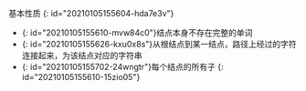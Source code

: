 基本性质
{: id="20210105155604-hda7e3v"}

* {: id="20210105155610-mvw84c0"}结点本身不存在完整的单词
* {: id="20210105155626-kxu0x8s"}从根结点到某一结点，路径上经过的字符连接起来，为该结点对应的字符串
* {: id="20210105155702-24wngtr"}每个结点的所有子
{: id="20210105155610-15zio05"}
